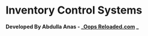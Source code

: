 # Inventory Control Systems

**Developed By Abdulla Anas - _[Oops Reloaded.com](http://oopsreloaded.com/) _**